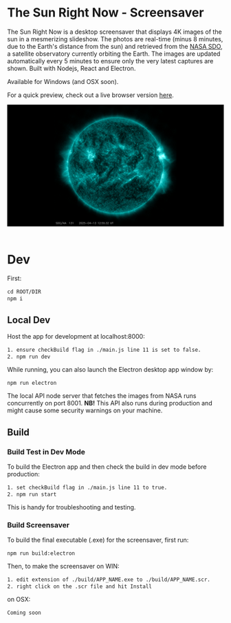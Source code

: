 # The Sun Right Now - Screensaver

The Sun Right Now is a desktop screensaver that displays 4K images of the sun in a mesmerizing slideshow. The photos are real-time (minus 8 minutes, due to the Earth's distance from the sun) and retrieved from the [NASA SDO](https://sdo.gsfc.nasa.gov/), a satellite observatory currently orbiting the Earth. The images are updated automatically every 5 minutes to ensure only the very latest captures are shown. Built with Nodejs, React and Electron. 

Available for Windows (and OSX soon).

For a quick preview, check out a live browser version [here](https://aleksati.net/thesunrightnow-preview).

<div align="left">
 <img src="./public/pic.png">
</div>
</br>

# Dev

First:
```
cd ROOT/DIR
npm i
```

## Local Dev

Host the app for development at localhost:8000:
```
1. ensure checkBuild flag in ./main.js line 11 is set to false.
2. npm run dev
```

While running, you can also launch the Electron desktop app window by:
```
npm run electron
```

The local API node server that fetches the images from NASA runs concurrently on port 8001. **NB!** This API also runs during production and might cause some security warnings on your machine.  

## Build

### Build Test in Dev Mode
To build the Electron app and then check the build in dev mode before production: 
```
1. set checkBuild flag in ./main.js line 11 to true.
2. npm run start
```
This is handy for troubleshooting and testing.


### Build Screensaver
To build the final executable (.exe) for the screensaver, first run:
```
npm run build:electron
```
Then, to make the screensaver on WIN: 
```
1. edit extension of ./build/APP_NAME.exe to ./build/APP_NAME.scr.
2. right click on the .scr file and hit Install 
```
on OSX:
```
Coming soon
```

<!-- 
For package.json when Mac build

"mac" : {
      "target": ["dmg"],
      "arch": ["x64", "arm64"],
      "identity": null,
      "hardenedRuntime": true,
      "category": "public.app-category.utilities"
    },
    "dmg": {
      "contents": [
        {
          "x": 130,
          "y": 220
        },
        {
          "x": 410,
          "y": 220,
          "type": "link",
          "path": "/Applications"
        }
      ]
    }, 
    -->
